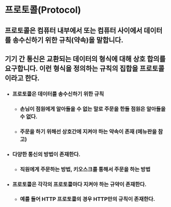 # 프로토콜(Protocol)

## 프로토콜은 컴퓨터 내부에서 또는 컴퓨터 사이에서 데이터를 송수신하기 위한 규칙(약속)을 말합니다.
## 기기 간 통신은 교환되는 데이터의 형식에 대해 상호 합의를 요구합니다. 이런 형식을 정의하는 규칙의 집합을 프로토콜이라고 한다.

- ### 프로토콜은 데이터를 송수신하기 위한 규칙
  - ### 손님이 점원에게 알아들을 수 없는 말로 주문을 한들 점원은 알아들을 수 없다.
  - ### 주문을 하기 위해선 상호간에 지켜야 하는 약속이 존재 (메뉴판을 참고)

- ### 다양한 통신의 방법이 존재한다.
  - ### 직원에게 주문하는 방법, 키오스크를 통해서 주문을 하는 방법

- ### 프로토콜은 각각의 프로토콜마다 지켜야 하는 규약이 존재한다.
  - ### 예를 들어 HTTP 프로토콜의 경우 HTTP만의 규칙이 존재한다.